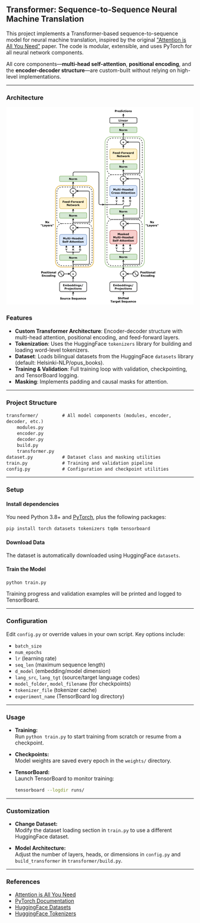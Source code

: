 ## Transformer: Sequence-to-Sequence Neural Machine Translation

This project implements a Transformer-based sequence-to-sequence model for neural machine translation, inspired by the original ["Attention is All You Need"](https://arxiv.org/abs/1706.03762) paper. The code is modular, extensible, and uses PyTorch for all neural network components.

All core components—**multi-head self-attention**, **positional encoding**, and the **encoder-decoder structure**—are custom-built without relying on high-level implementations. 




---


### Architecture
![](resources/model.png)
### Features

- **Custom Transformer Architecture**: Encoder-decoder structure with multi-head attention, positional encoding, and feed-forward layers.
- **Tokenization**: Uses the HuggingFace `tokenizers` library for building and loading word-level tokenizers.
- **Dataset**: Loads bilingual datasets from the HuggingFace `datasets` library (default: Helsinki-NLP/opus_books).
- **Training & Validation**: Full training loop with validation, checkpointing, and TensorBoard logging.
- **Masking**: Implements padding and causal masks for attention.

---

### Project Structure

```
transformer/         # All model components (modules, encoder, decoder, etc.)
    modules.py
    encoder.py
    decoder.py
    build.py
    transformer.py
dataset.py           # Dataset class and masking utilities
train.py             # Training and validation pipeline
config.py            # Configuration and checkpoint utilities
```

---

### Setup

#### Install dependencies

You need Python 3.8+ and [PyTorch](https://pytorch.org/), plus the following packages:
```bash
pip install torch datasets tokenizers tqdm tensorboard
```

#### Download Data

The dataset is automatically downloaded using HuggingFace `datasets`.

#### Train the Model

```bash
python train.py
```

Training progress and validation examples will be printed and logged to TensorBoard.

---

### Configuration

Edit `config.py` or override values in your own script. Key options include:

- `batch_size`
- `num_epochs`
- `lr` (learning rate)
- `seq_len` (maximum sequence length)
- `d_model` (embedding/model dimension)
- `lang_src`, `lang_tgt` (source/target language codes)
- `model_folder`, `model_filename` (for checkpoints)
- `tokenizer_file` (tokenizer cache)
- `experiment_name` (TensorBoard log directory)

---

### Usage

- **Training:**  
  Run `python train.py` to start training from scratch or resume from a checkpoint.

- **Checkpoints:**  
  Model weights are saved every epoch in the `weights/` directory.

- **TensorBoard:**  
  Launch TensorBoard to monitor training:
  ```bash
  tensorboard --logdir runs/
  ```

---

### Customization

- **Change Dataset:**  
  Modify the dataset loading section in `train.py` to use a different HuggingFace dataset.

- **Model Architecture:**  
  Adjust the number of layers, heads, or dimensions in `config.py` and `build_transformer` in `transformer/build.py`.

---

### References

- [Attention is All You Need](https://arxiv.org/abs/1706.03762)
- [PyTorch Documentation](https://pytorch.org/docs/stable/index.html)
- [HuggingFace Datasets](https://huggingface.co/docs/datasets/)
- [HuggingFace Tokenizers](https://huggingface.co/docs/tokenizers/)